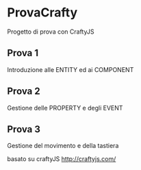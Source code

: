 # ProvaCrafty
Progetto di prova con CraftyJS

## Prova 1
Introduzione alle ENTITY ed ai COMPONENT

## Prova 2
Gestione delle PROPERTY e degli EVENT

## Prova 3
Gestione del movimento e della tastiera

basato su craftyJS
<http://craftyjs.com/>
